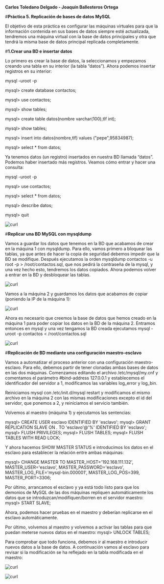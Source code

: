 **Carlos Toledano Delgado - Joaquín Ballesteros Ortega**

#**Práctica 5. Replicación de bases de datos MySQL**

El objetivo de esta práctica es configurar las máquinas virtuales para que la información contenida en sus bases de datos siempre esté actualizada, tendremos una máquina virtual con la base de datos principales y otra que tendrá la misma base de datos principal replicada completamente.


#**1.Crear una BD e insertar datos**

Lo primero es crear la base de datos, la seleccionamos y empezamos creando una tabla en su interior (la tabla “datos”). Ahora podemos insertar registros en su interior:

mysql -uroot -p

mysql> create database contactos;

mysql> use contactos;

mysql> show tables;

mysql> create table datos(nombre varchar(100),tlf int);

mysql> show tables;

mysql> insert into datos(nombre,tlf) values ("pepe",95834987);

mysql> select * from datos;


Ya tenemos datos (un registro) insertados en nuestra BD llamada “datos”. Podemos
haber insertado más registros. Veamos cómo entrar y hacer una consulta:

mysql -uroot -p

mysql> use contactos;

mysql> select * from datos;

mysql> describe datos;

mysql> quit

![curl]()


#**Replicar una BD MySQL con mysqldump**

Vamos a guardar los datos que tenemos en la BD que acabamos de crear en la máquina 1 con mysqldump. Para ello, vamos primero a bloquear las tablas, ya que antes de hacer la copia de seguridad debemos impedir que la BD se modifique. Después ejecutamos la orden mysqldump contactos -u root -p > /root/contactos.sql, que nos pedirá la contraseña de la mysql, y una vez hecho esto, tendremos los datos copiados. Ahora podemos volver a entrar en la BD y desbloquear las tablas.

![curl]()


Vamos a la máquina 2 y guardamos los datos que acabamos de copiar (poniendo la IP de la máquina 1):

![curl]()

Ahora es necesario que creemos la base de datos que hemos creado en la máquina 1 para poder copiar los datos en la BD de la máquina 2. Entramos entonces en mysql y una vez tengamos la BD creada ejecutamos mysql -uroot -p contactos < /root/contactos.sql

![curl]()




#**Replicación de BD mediante una configuración maestro-esclavo**

Vamos a automatizar el proceso anterior con una configuración maestro-esclavo. Para ello, debemos partir de tener clonadas ambas bases de datos en las dos máquinas.
Comenzamos editando el archivo /etc/mysql/my.cnf y comentamos el parámetro #bind-address 127.0.0.1 y establecemos el identificador del servidor a 1, modificamos las variables log_error y log_bin.

Reiniciamos mysql con /etc/init.d/mysql restart y modificamos el mismo archivo en la máquina 2 con las mismas modificaciones excepto el id del servidor, que ponemos a 2, y reiniciamos el servicio también.

Volvemos al maestro (máquina 1) y ejecutamos las sentencias:

mysql> CREATE USER esclavo IDENTIFIED BY 'esclavo';
mysql> GRANT REPLICATION SLAVE ON *.* TO 'esclavo'@'%'
IDENTIFIED BY 'esclavo';
mysql> FLUSH PRIVILEGES;
mysql> FLUSH TABLES;
mysql> FLUSH TABLES WITH READ LOCK;

Y ahora hacemos SHOW MASTER STATUS e introducimos los datos en el esclavo para establecer la relación entre ambas máquinas:

mysql> CHANGE MASTER TO MASTER_HOST='192.168.111.132',
MASTER_USER='esclavo', MASTER_PASSWORD='esclavo',
MASTER_LOG_FILE='mysql-bin.000001', MASTER_LOG_POS=399,
MASTER_PORT=3306;


Por último, arrancamos el esclavo y ya está todo listo para que los demonios de
MySQL de las dos máquinas repliquen automáticamente los datos que se
introduzcan/modifiquen/borren en el servidor maestro:
mysql> START SLAVE;

Ahora, podemos hacer pruebas en el maestro y deberían replicarse en el esclavo
automáticamente.

Por último, volvemos al maestro y volvemos a activar las tablas para que puedan
meterse nuevos datos en el maestro:
mysql> UNLOCK TABLES;

Para comprobar que todo funciona, debemos ir al maestro e introducir nuevos datos a
la base de datos. A continuación vamos al esclavo para revisar si la modificación se ha
reflejado en la tabla modificada en el maestro:

![curl]()


![curl]()
